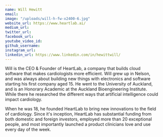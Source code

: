 ```yaml
---
name: Will Hewitt
email: 
image: "/uploads/will-h-fw-x2400-6.jpg"
website_url: https://www.heartlab.ai/
medium_url: 
twitter_url: 
facebook_url: 
youtube_video_id: 
github_username: 
instagram_url: 
linkedin_url: https://www.linkedin.com/in/hewittwill/
---
```


Will is the CEO & Founder of HeartLab, a company that builds cloud software that makes cardiologists more efficient. Will grew up in Nelson, and was always about building new things with electronics and software starting his first company aged 15. He went to the University of Auckland, and is an Honorary Academic at the Auckland Bioengineering Institute. While there he researched the different ways that artificial intelligence could impact cardiology.

When he was 18, he founded HeartLab to bring new innovations to the field of cardiology. Since it's inception, HeartLab has substantial funding from both domestic and foreign investors, employed more than 20 exceptional people, and most importantly launched a product clinicians love and use every day of the week.
